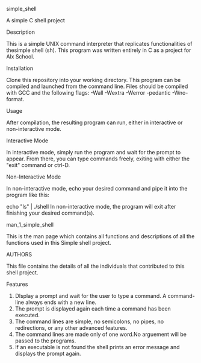 simple_shell

A simple C shell project

Description

This is a simple UNIX command interpreter that replicates functionalities of thesimple shell (sh). This program was written entirely in C as a project for Alx School.

Installation

Clone this repository into your working directory. This program can be compiled and launched from the command line. Files should be compiled with GCC and the following flags: -Wall -Wextra -Werror -pedantic -Wno-format.

Usage

After compilation, the resulting program can run, either in interactive or non-interactive mode.

Interactive Mode

In interactive mode, simply run the program and wait for the prompt to appear. From there, you can type commands freely, exiting with either the "exit" command or ctrl-D.

Non-Interactive Mode

In non-interactive mode, echo your desired command and pipe it into the program like this:

echo "ls" | ./shell In non-interactive mode, the program will exit after finishing your desired command(s).

man_1_simple_shell

This is the man page which contains all functions and descriptions of all the functions used in this Simple shell project.

AUTHORS

This file contains the details of all the individuals that contributed to this shell project.

Features

1. DIsplay a prompt and wait for the user to type a command. A command-line always ends with a new line.
2. The prompt is displayed again each time a command has been executed.
3. The command lines are simple, no semicolons, no pipes, no redirections, or any other advanced features.
4. The command lines are made only of one word.No arguement will be passed to the programs.
5. If an executable is not found the shell prints an error message and displays the prompt again.


